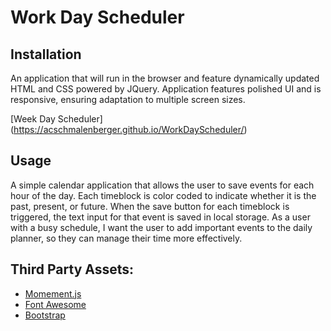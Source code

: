 # Work Day Scheduler


## Installation
An application that will run in the browser and feature dynamically updated HTML and CSS powered by JQuery. Application features polished UI and is responsive, ensuring adaptation to multiple screen sizes.

[Week Day Scheduler] (https://acschmalenberger.github.io/WorkDayScheduler/)

## Usage
A simple calendar application that allows the user to save events for each hour of the day. Each timeblock is color coded to indicate whether it is the past, present, or future. When the save button for each timeblock is triggered, the text input for that event is saved in local storage. As a user with a busy schedule, I want the user to add important events to the daily planner, so they can manage their time more effectively.

## Third Party Assets:

* [Momement.js](https://momentjs.com/)
* [Font Awesome](https://fontawesome.com/)
* [Bootstrap](https://getbootstrap.com/)
